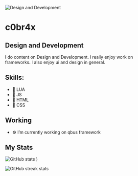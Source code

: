 ![Design and Development](https://cdn.discordapp.com/attachments/792954965668790346/852609014160425030/Sem_titulo.png)

# c0br4x

## Design and Development

I do content on Design and Development. I really enjoy work on frameworks. I also enjoy ui and design in general.

## Skills:

* 📌 LUA 
* 📌 JS 
* 📌 HTML 
* 📌 CSS

## Working

* ⚙️ I’m currently working on qbus framework 

## My Stats

![GitHub stats](https://github-readme-stats.vercel.app/api?username=c0br4x-d3v&show_icons=true&theme=tokyonight)
)  

![GitHub streak stats](https://github-readme-streak-stats.herokuapp.com/?user=c0br4x-d3v&theme=tokyonight)  
